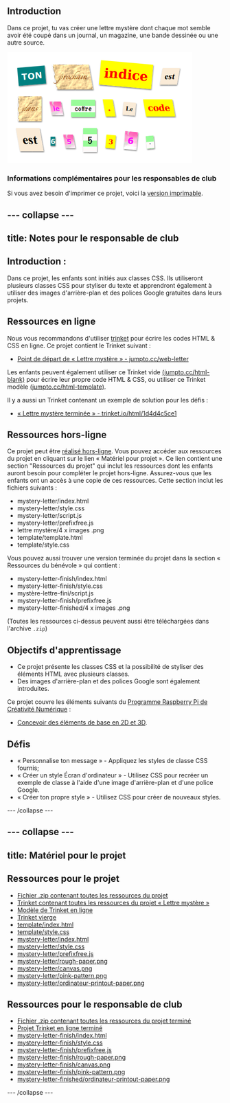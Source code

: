 ## Introduction

Dans ce projet, tu vas créer une lettre mystère dont chaque mot semble avoir été coupé dans un journal, un magazine, une bande dessinée ou une autre source.

![capture d'écran](images/letter-final.png)

### Informations complémentaires pour les responsables de club

Si vous avez besoin d'imprimer ce projet, voici la [version imprimable](https://projects.raspberrypi.org/en/projects/mystery-letter/print).

## \--- collapse \---

## title: Notes pour le responsable de club

## Introduction :

Dans ce projet, les enfants sont initiés aux classes CSS. Ils utiliseront plusieurs classes CSS pour styliser du texte et apprendront également à utiliser des images d'arrière-plan et des polices Google gratuites dans leurs projets.

## Ressources en ligne

Nous vous recommandons d'utiliser [trinket](https://trinket.io/) pour écrire les codes HTML & CSS en ligne. Ce projet contient le Trinket suivant :

* [Point de départ de « Lettre mystère » - jumpto.cc/web-letter](http://jumpto.cc/web-letter)

Les enfants peuvent également utiliser ce Trinket vide [(jumpto.cc/html-blank)](http://jumpto.cc/html-blank) pour écrire leur propre code HTML & CSS, ou utiliser ce Trinket modèle [(jumpto.cc/html-template)](http://jumpto.cc/html-template).

Il y a aussi un Trinket contenant un exemple de solution pour les défis :

* [« Lettre mystère terminée » - trinket.io/html/1d4d4c5ce1](https://trinket.io/html/1d4d4c5ce1)

## Ressources hors-ligne

Ce projet peut être [réalisé hors-ligne](https://www.codeclubprojects.org/en-GB/resources/webdev-working-offline/). Vous pouvez accéder aux ressources du projet en cliquant sur le lien « Matériel pour projet ». Ce lien contient une section "Ressources du projet" qui inclut les ressources dont les enfants auront besoin pour compléter le projet hors-ligne. Assurez-vous que les enfants ont un accès à une copie de ces ressources. Cette section inclut les fichiers suivants :

* mystery-letter/index.html
* mystery-letter/style.css
* mystery-letter/script.js
* mystery-letter/prefixfree.js
* lettre mystère/4 x images .png
* template/template.html
* template/style.css

Vous pouvez aussi trouver une version terminée du projet dans la section « Ressources du bénévole » qui contient :

* mystery-letter-finish/index.html
* mystery-letter-finish/style.css
* mystère-lettre-fini/script.js
* mystery-letter-finish/prefixfree.js
* mystery-letter-finished/4 x images .png

(Toutes les ressources ci-dessus peuvent aussi être téléchargées dans l'archive `.zip`)

## Objectifs d'apprentissage

* Ce projet présente les classes CSS et la possibilité de styliser des éléments HTML avec plusieurs classes.
* Des images d'arrière-plan et des polices Google sont également introduites. 

Ce projet couvre les éléments suivants du [Programme Raspberry Pi de Créativité Numérique](http://rpf.io/curriculum) :

* [Concevoir des éléments de base en 2D et 3D](https://www.raspberrypi.org/curriculum/design/creator).

## Défis

* « Personnalise ton message » - Appliquez les styles de classe CSS fournis;
* « Créer un style Écran d'ordinateur » - Utilisez CSS pour recréer un exemple de classe à l'aide d'une image d'arrière-plan et d'une police Google. 
* « Créer ton propre style » - Utilisez CSS pour créer de nouveaux styles.

\--- /collapse \---

## \--- collapse \---

## title: Matériel pour le projet

## Ressources pour le projet

* [Fichier .zip contenant toutes les ressources du projet](https://rpf.io/p/en/mystery-letter-go)
* [Trinket contenant toutes les ressources du projet « Lettre mystère »](http://jumpto.cc/web-letter)
* [Modèle de Trinket en ligne](http://jumpto.cc/trinket-template)
* [Trinket vierge](http://jumpto.cc/trinket-blank)
* [template/index.html](resources/template-index.html)
* [template/style.css](resources/template-style.css)
* [mystery-letter/index.html](resources/mystery-letter-index.html)
* [mystery-letter/style.css](resources/mystery-letter-style.css)
* [mystery-letter/prefixfree.js](resources/mystery-letter-prefixfree.js)
* [mystery-letter/rough-paper.png](resources/mystery-letter-rough-paper.png)
* [mystery-letter/canvas.png](resources/mystery-letter-canvas.png)
* [mystery-letter/pink-pattern.png](resources/mystery-letter-pink-pattern.png)
* [mystery-letter/ordinateur-printout-paper.png](resources/mystery-letter-computer-printout-paper.png)

## Ressources pour le responsable de club

* [Fichier .zip contenant toutes les ressources du projet terminé](https://rpf.io/p/en/mystery-letter-go)
* [Projet Trinket en ligne terminé](https://trinket.io/html/1d4d4c5ce1)
* [mystery-letter-finish/index.html](resources/mystery-letter-finished-index.html)
* [mystery-letter-finish/style.css](resources/mystery-letter-finished-style.css)
* [mystery-letter-finish/prefixfree.js](resources/mystery-letter-finished-prefixfree.js)
* [mystery-letter-finish/rough-paper.png](resources/mystery-letter-finished-rough-paper.png)
* [mystery-letter-finish/canvas.png](resources/mystery-letter-finished-canvas.png)
* [mystery-letter-finish/pink-pattern.png](resources/mystery-letter-finished-pink-pattern.png)
* [mystery-letter-finished/ordinateur-printout-paper.png](resources/mystery-letter-finished-computer-printout-paper.png)

\--- /collapse \---
